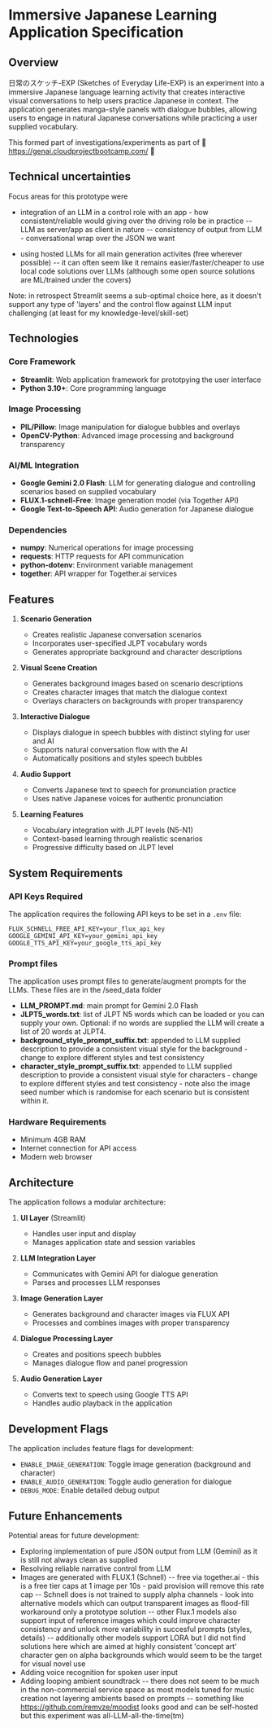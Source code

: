 # Immersive Japanese Learning Application Specification

## Overview

日常のスケッチ-EXP (Sketches of Everyday Life-EXP) is an experiment into a immersive Japanese language learning activity that creates interactive visual conversations to help users practice Japanese in context. The application generates manga-style panels with dialogue bubbles, allowing users to engage in natural Japanese conversations while practicing a user supplied vocabulary.

This formed part of investigations/experiments as part of :white_flower: https://genai.cloudprojectbootcamp.com/ :white_flower:

## Technical uncertainties
Focus areas for this prototype were
- integration of an LLM in a control role with an app - how consistent/reliable would giving over the driving role be in practice
-- LLM as server/app as client in nature
-- consistency of output from LLM - conversational wrap over the JSON we want

- using hosted LLMs for all main generation activites (free wherever possible)
-- it can often seem like it remains easier/faster/cheaper to use local code solutions over LLMs (although some open source solutions are ML/trained under the covers)

Note: in retrospect Streamlit seems a sub-optimal choice here, as it doesn't support any type of 'layers' and the control flow against LLM input challenging (at least for my knowledge-level/skill-set)

## Technologies

### Core Framework
- **Streamlit**: Web application framework for prototpying the user interface
- **Python 3.10+**: Core programming language

### Image Processing
- **PIL/Pillow**: Image manipulation for dialogue bubbles and overlays
- **OpenCV-Python**: Advanced image processing and background transparency

### AI/ML Integration
- **Google Gemini 2.0 Flash**: LLM for generating dialogue and controlling scenarios based on supplied vocabulary
- **FLUX.1-schnell-Free**: Image generation model (via Together API)
- **Google Text-to-Speech API**: Audio generation for Japanese dialogue

### Dependencies
- **numpy**: Numerical operations for image processing
- **requests**: HTTP requests for API communication
- **python-dotenv**: Environment variable management
- **together**: API wrapper for Together.ai services

## Features

1. **Scenario Generation**
   - Creates realistic Japanese conversation scenarios
   - Incorporates user-specified JLPT vocabulary words
   - Generates appropriate background and character descriptions

2. **Visual Scene Creation**
   - Generates background images based on scenario descriptions
   - Creates character images that match the dialogue context
   - Overlays characters on backgrounds with proper transparency

3. **Interactive Dialogue**
   - Displays dialogue in speech bubbles with distinct styling for user and AI
   - Supports natural conversation flow with the AI
   - Automatically positions and styles speech bubbles

4. **Audio Support**
   - Converts Japanese text to speech for pronunciation practice
   - Uses native Japanese voices for authentic pronunciation

5. **Learning Features**
   - Vocabulary integration with JLPT levels (N5-N1)
   - Context-based learning through realistic scenarios
   - Progressive difficulty based on JLPT level

## System Requirements

### API Keys Required
The application requires the following API keys to be set in a `.env` file:

```
FLUX_SCHNELL_FREE_API_KEY=your_flux_api_key
GOOGLE_GEMINI_API_KEY=your_gemini_api_key
GOOGLE_TTS_API_KEY=your_google_tts_api_key
```

### Prompt files

The application uses prompt files to generate/augment prompts for the LLMs. These files are in the /seed_data folder

- **LLM_PROMPT.md**: main prompt for Gemini 2.0 Flash
- **JLPT5_words.txt**: list of JLPT N5 words which can be loaded or you can supply your own.  Optional: if no words are supplied the LLM will create a list of 20 words at JLPT4. 
- **background_style_prompt_suffix.txt**: appended to LLM supplied description to provide a consistent visual style for the background - change to explore different styles and test consistency
- **character_style_prompt_suffix.txt**: appended to LLM supplied description to provide a consistent visual style for characters - change to explore different styles and test consistency - note also the image seed number which is randomise for each scenario but is consistent within it.


### Hardware Requirements
- Minimum 4GB RAM
- Internet connection for API access
- Modern web browser

## Architecture

The application follows a modular architecture:

1. **UI Layer** (Streamlit)
   - Handles user input and display
   - Manages application state and session variables

2. **LLM Integration Layer**
   - Communicates with Gemini API for dialogue generation
   - Parses and processes LLM responses

3. **Image Generation Layer**
   - Generates background and character images via FLUX API
   - Processes and combines images with proper transparency

4. **Dialogue Processing Layer**
   - Creates and positions speech bubbles
   - Manages dialogue flow and panel progression

5. **Audio Generation Layer**
   - Converts text to speech using Google TTS API
   - Handles audio playback in the application

## Development Flags

The application includes feature flags for development:
- `ENABLE_IMAGE_GENERATION`: Toggle image generation (background and character)
- `ENABLE_AUDIO_GENERATION`: Toggle audio generation for dialogue
- `DEBUG_MODE`: Enable detailed debug output

## Future Enhancements

Potential areas for future development:
- Exploring implementation of pure JSON output from LLM (Gemini) as it is still not always clean as supplied
- Resolving reliable narrative control from LLM
- Images are generated with FLUX.1 (Schnell)
-- free via together.ai - this is a free tier caps at 1 image per 10s - paid provision will remove this rate cap
-- Schnell does is not trained to supply alpha channels - look into alternative models which can output transparent images as flood-fill workaround only a prototype solution
-- other Flux.1 models also support input of reference images which could improve character consistency and unlock more variability in succesful prompts (styles, details) 
-- additionally other models support LORA but I did not find solutions here which are aimed at highly consistent 'concept art' character gen on alpha backgrounds which would seem to be the target for visual novel use
- Adding voice recognition for spoken user input
- Adding looping ambient soundtrack 
-- there does not seem to be much in the non-commercial service space as most models tuned for music creation not layering ambients based on prompts
-- something like https://github.com/remvze/moodist looks good and can be self-hosted but this experiment was all-LLM-all-the-time(tm) 
